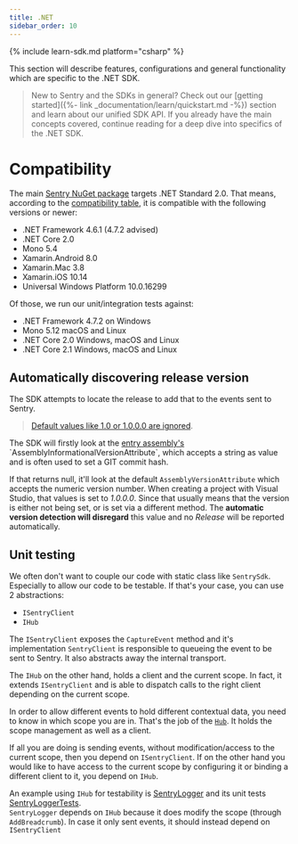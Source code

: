 ```yaml
---
title: .NET
sidebar_order: 10
---
```


{% include learn-sdk.md platform="csharp" %}

This section will describe features, configurations and general functionality which are specific to the .NET SDK.

> New to Sentry and the SDKs in general? Check out our [getting started]({%- link _documentation/learn/quickstart.md -%}) section and learn about our unified SDK API.
If you already have the main concepts covered, continue reading for a deep dive into specifics of the .NET SDK.

# Compatibility

The main [Sentry NuGet package](https://www.nuget.org/packages/Sentry) targets .NET Standard 2.0. That means, according to the [compatibility table](https://docs.microsoft.com/en-us/dotnet/standard/net-standard), it is compatible with the following versions or newer:

* .NET Framework 4.6.1 (4.7.2 advised)
* .NET Core 2.0
* Mono 5.4
* Xamarin.Android 8.0
* Xamarin.Mac 3.8
* Xamarin.iOS 10.14
* Universal Windows Platform 10.0.16299

Of those, we run our unit/integration tests against:

* .NET Framework 4.7.2 on Windows
* Mono 5.12 macOS and Linux
* .NET Core 2.0 Windows, macOS and Linux
* .NET Core 2.1 Windows, macOS and Linux

## Automatically discovering release version

The SDK attempts to locate the release to add that to the events sent to Sentry.

> [Default values like 1.0 or 1.0.0.0 are ignored](https://github.com/getsentry/sentry-dotnet/blob/dbb5a3af054d0ca6f801de37fb7db3632ca2c65a/src/Sentry/Internal/ApplicationVersionLocator.cs#L14-L21).

The SDK will firstly look at the [entry assembly's](https://msdn.microsoft.com/en-us/library/system.reflection.assembly.getentryassembly(v=vs.110).aspx) `AssemblyInformationalVersionAttribute`, which accepts a string as
value and is often used to set a GIT commit hash. 

If that returns null, it'll look at the default `AssemblyVersionAttribute` which accepts the numeric version number. When creating a project with Visual Studio, that values is set to *1.0.0.0*.
Since that usually means that the version is either not being set, or is set via a different method. The **automatic version detection will disregard** this value and no *Release* will be reported automatically.

## Unit testing

We often don't want to couple our code with static class like `SentrySdk`. Especially to allow our code to be testable.
If that's your case, you can use 2 abstractions:

* `ISentryClient`
* `IHub`

The `ISentryClient` exposes the `CaptureEvent` method and it's implementation `SentryClient` is responsible to queueing the event to be sent to Sentry. It also abstracts away the internal transport.

The `IHub` on the other hand, holds a client and the current scope. In fact, it extends `ISentryClient` and is able to dispatch calls to the right client depending on the current scope.

In order to allow different events to hold different contextual data, you need to know in which scope you are in.
That's the job of the [`Hub`](https://github.com/getsentry/sentry-dotnet/blob/master/src/Sentry/Internal/Hub.cs). It holds the scope management as well as a client.

If all you are doing is sending events, without modification/access to the current scope, then you depend on `ISentryClient`. If on the other hand you would like to have access to the current scope by configuring it or binding a different client to it, you depend on `IHub`.

An example using `IHub` for testability is [SentryLogger](https://github.com/getsentry/sentry-dotnet/blob/master/src/Sentry.Extensions.Logging/SentryLogger.cs) and its unit tests [SentryLoggerTests](https://github.com/getsentry/sentry-dotnet/blob/master/test/Sentry.Extensions.Logging.Tests/SentryLoggerTests.cs).  
`SentryLogger` depends on `IHub` because it does modify the scope (through `AddBreadcrumb`). In case it only sent events, it should instead depend on `ISentryClient`
